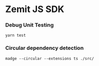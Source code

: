 # Zemit JS SDK

### Debug Unit Testing

```
yarn test
```

### Circular dependency detection
```
madge --circular --extensions ts ./src/
```
